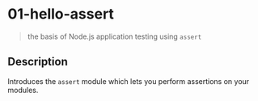 # 01-hello-assert
> the basis of Node.js application testing using `assert`

## Description
Introduces the `assert` module which lets you perform assertions on your modules.
